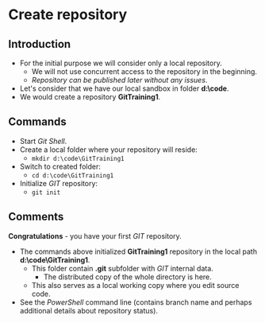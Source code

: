 # Create repository

## Introduction

* For the initial purpose we will consider only a local repository.
  * We will not use concurrent access to the repository in the beginning.
  * _Repository can be published later without any issues_.
* Let's consider that we have our local sandbox in folder **d:\code**.
* We would create a repository **GitTraining1**.


## Commands

* Start _Git Shell_.
* Create a local folder where your repository will reside:
  * ```mkdir d:\code\GitTraining1```
* Switch to created folder:
  * ```cd d:\code\GitTraining1```
* Initialize _GIT_ repository:
  * ```git init```

## Comments

**Congratulations** - you have your first _GIT_ repository.

* The commands above initialized **GitTraining1** repository in the local path **d:\code\GitTraining1**.
  * This folder contain **.git** subfolder with _GIT_ internal data.
    * The distributed copy of the whole directory is here.
  * This also serves as a local working copy where you edit source code.
* See the _PowerShell_ command line (contains branch name and perhaps additional details about repository status).
